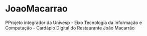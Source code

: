 # JoaoMacarrao
PProjeto integrador da Univesp - Eixo Tecnologia da Informação e Computação - Cardápio Digital do Restaurante João Macarrão
